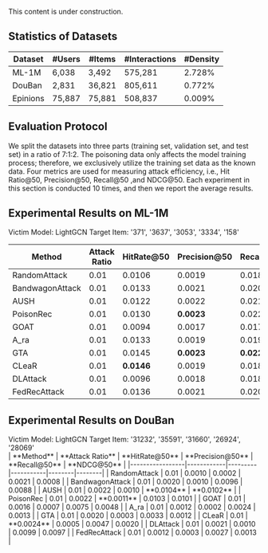 This content is under construction.

<h2>Statistics of Datasets</h2>

| Dataset | #Users | #Items | #Interactions | #Density |
| --- | --- | --- | --- | --- |
| ML-1M | 6,038 | 3,492 | 575,281 | 2.728% |
| DouBan | 2,831 | 36,821 | 805,611 | 0.772% |
| Epinions | 75,887 | 75,881 | 508,837 | 0.009% |

<h2>Evaluation Protocol</h2>

We split the datasets into three parts (training set, validation set, and test set) in a ratio of 7:1:2. The poisoning data only affects the model training process; therefore, we exclusively utilize the training set data as the known data. Four metrics are used for measuring attack efficiency, i.e., Hit Ratio@50, Precision@50, Recall@50 ,and NDCG@50. Each experiment in this section is conducted 10 times, and then we report the average results.

<h2>Experimental Results on ML-1M</h2>
Victim Model: LightGCN
Target Item: '371', '3637', '3053', '3334', '158' <br>

| **Method**          | **Attack Ratio** | **HitRate@50** | **Precision@50** | **Recall@50** | **NDCG@50**   |
|-----------------|------------|---------|-----------|--------|--------|
| RandomAttack    | 0.01       | 0.0106  | 0.0019    | 0.0185 | 0.0112 |
| BandwagonAttack | 0.01       | 0.0133  | 0.0021    | 0.0206 | 0.0131 |
| AUSH            | 0.01       | 0.0122  | 0.0022    | 0.0217 | 0.0169 |
| PoisonRec       | 0.01       | 0.0130  | **0.0023**    | 0.0225 | **0.0177** |
| GOAT            | 0.01       | 0.0094  | 0.0017    | 0.0173 | 0.0104 |
| A_ra            | 0.01       | 0.0133  | 0.0019    | 0.0192 | 0.0097 |
| GTA             | 0.01       | 0.0145  | **0.0023**    | **0.0227** | 0.0098 |
| CLeaR           | 0.01       | **0.0146**  | 0.0019    | 0.0188 | 0.0092 |
| DLAttack        | 0.01       | 0.0096  | 0.0018    | 0.0183 | 0.0142 |
| FedRecAttack    | 0.01       | 0.0136  | 0.0021    | 0.0207 | 0.0113 |



<h2>Experimental Results on DouBan</h2>
Victim Model: LightGCN
Target Item: '31232', '35591', '31660', '26924', '28069' <br>
| **Method**          | **Attack Ratio** | **HitRate@50** | **Precision@50** | **Recall@50** | **NDCG@50**   |
|-----------------|------------|---------|-----------|--------|--------|
| RandomAttack    | 0.01       | 0.0010  | 0.0002    | 0.0021 | 0.0008 |
| BandwagonAttack | 0.01       | 0.0020  | 0.0010    | 0.0096 | 0.0088 |
| AUSH            | 0.01       | 0.0022  | 0.0010    | **0.0104** | **0.0102** |
| PoisonRec       | 0.01       | 0.0022  | **0.0011**    | 0.0103 | 0.0101 |
| GOAT            | 0.01       | 0.0016  | 0.0007    | 0.0075 | 0.0048 |
| A_ra            | 0.01       | 0.0012  | 0.0002    | 0.0024 | 0.0013 |
| GTA             | 0.01       | 0.0020  | 0.0003    | 0.0033 | 0.0012 |
| CLeaR           | 0.01       | **0.0024**  | 0.0005    | 0.0047 | 0.0020 |
| DLAttack        | 0.01       | 0.0021  | 0.0010    | 0.0099 | 0.0097 |
| FedRecAttack    | 0.01       | 0.0012  | 0.0003    | 0.0027 | 0.0013 |




